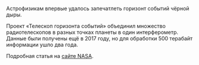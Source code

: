 Астрофизикам впервые удалось запечатлеть горизонт событий чёрной дыры.

Проект «Телескоп горизонта событий» объединил множество радиотелескопов в разных точках планеты в один интерферометр. Данные были получены ещё в 2017 году, но для обработки 500 терабайт информации ушло два года.

Подробная статья на [сайте NASA](https://vk.cc/9gGgEm).